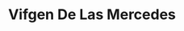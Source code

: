 ---
title: "Vifgen De Las Mercedes"
url: /casma/vifgen-de-las-mercedes/
shop: reparación de automóviles
---